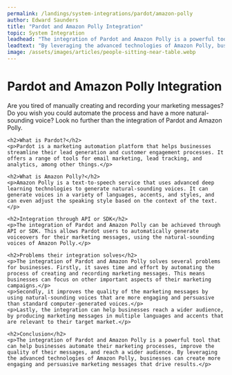 ```yaml
---
permalink: /landings/system-integrations/pardot/amazon-polly
author: Edward Saunders
title: "Pardot and Amazon Polly Integration"
topic: System Integration
leadhead: "The integration of Pardot and Amazon Polly is a powerful tool that can help businesses automate their marketing processes, improve the quality of their messages, and reach a wider audience"
leadtext: "By leveraging the advanced technologies of Amazon Polly, businesses can create more engaging and persuasive marketing messages that drive results."
image: /assets/images/articles/people-sitting-near-table.webp
---
```

<div class="arttext">	<h1>Pardot and Amazon Polly Integration</h1>
	<p>Are you tired of manually creating and recording your marketing messages? Do you wish you could automate the process and have a more natural-sounding voice? Look no further than the integration of Pardot and Amazon Polly.</p>

	<h2>What is Pardot?</h2>
	<p>Pardot is a marketing automation platform that helps businesses streamline their lead generation and customer engagement processes. It offers a range of tools for email marketing, lead tracking, and analytics, among other things.</p>

	<h2>What is Amazon Polly?</h2>
	<p>Amazon Polly is a text-to-speech service that uses advanced deep learning technologies to generate natural-sounding voices. It can generate voices in a variety of languages, accents, and styles, and can even adjust the speaking style based on the context of the text.</p>

	<h2>Integration through API or SDK</h2>
	<p>The integration of Pardot and Amazon Polly can be achieved through API or SDK. This allows Pardot users to automatically generate voiceovers for their marketing messages, using the natural-sounding voices of Amazon Polly.</p>

	<h2>Problems their integration solves</h2>
	<p>The integration of Pardot and Amazon Polly solves several problems for businesses. Firstly, it saves time and effort by automating the process of creating and recording marketing messages. This means businesses can focus on other important aspects of their marketing campaigns.</p>
	<p>Secondly, it improves the quality of the marketing messages by using natural-sounding voices that are more engaging and persuasive than standard computer-generated voices.</p>
	<p>Lastly, the integration can help businesses reach a wider audience, by producing marketing messages in multiple languages and accents that are relevant to their target market.</p>

	<h2>Conclusion</h2>
	<p>The integration of Pardot and Amazon Polly is a powerful tool that can help businesses automate their marketing processes, improve the quality of their messages, and reach a wider audience. By leveraging the advanced technologies of Amazon Polly, businesses can create more engaging and persuasive marketing messages that drive results.</p>
</div>